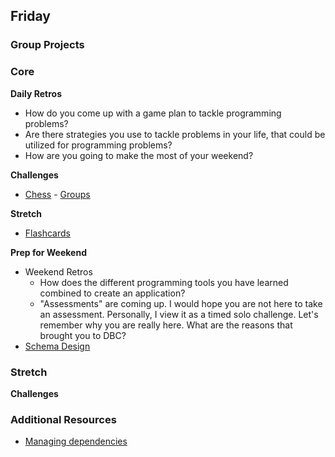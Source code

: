 ## Friday
### Group Projects

### Core
**Daily Retros**

  - How do you come up with a game plan to tackle programming problems?
  - Are there strategies you use to tackle problems in your life, that could be utilized for programming problems?
  - How are you going to make the most of your weekend?

**Challenges**

- [Chess](../../../../chess-challenge) - [Groups](https://github.com/nyc-squirrels-2017/phase-1-guide/blob/nyc-master/resources/groups.md)

**Stretch**

- [Flashcards](../../../../ruby-flashcards-1-single-deck-challenge) 

**Prep for Weekend**
- Weekend Retros
  - How does the different programming tools you have learned combined to create an application?
  - "Assessments" are coming up. I would hope you are not here to take an assessment. Personally, I view it as a timed solo challenge. Let's remember why you are really here. What are the reasons that brought you to DBC?
- [Schema Design](../readings/schema-design/README.md)

### Stretch

**Challenges**

### Additional Resources
- [Managing dependencies](../resources/oop-managing-dependencies.md)
